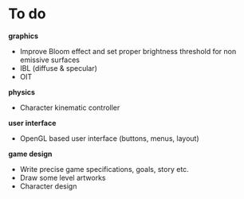 # To do
**graphics**
* Improve Bloom effect and set proper brightness threshold for non emissive surfaces
* IBL (diffuse & specular)
* OIT

**physics**
* Character kinematic controller

**user interface**
* OpenGL based user interface (buttons, menus, layout)

**game design**
* Write precise game specifications, goals, story etc.
* Draw some level artworks
* Character design

